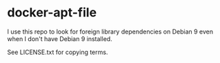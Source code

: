 # docker-apt-file

I use this repo to look for foreign library dependencies on Debian 9
even when I don't have Debian 9 installed.

See LICENSE.txt for copying terms.

